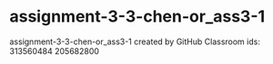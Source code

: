 # assignment-3-3-chen-or_ass3-1
assignment-3-3-chen-or_ass3-1 created by GitHub Classroom
ids: 313560484 205682800

